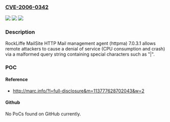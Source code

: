 ### [CVE-2006-0342](https://cve.mitre.org/cgi-bin/cvename.cgi?name=CVE-2006-0342)
![](https://img.shields.io/static/v1?label=Product&message=n%2Fa&color=blue)
![](https://img.shields.io/static/v1?label=Version&message=n%2Fa&color=blue)
![](https://img.shields.io/static/v1?label=Vulnerability&message=n%2Fa&color=brighgreen)

### Description

RockLiffe MailSite HTTP Mail management agent (httpma) 7.0.3.1 allows remote attackers to cause a denial of service (CPU consumption and crash) via a malformed query string containing special characters such as "|".

### POC

#### Reference
- http://marc.info/?l=full-disclosure&m=113777628702043&w=2

#### Github
No PoCs found on GitHub currently.

